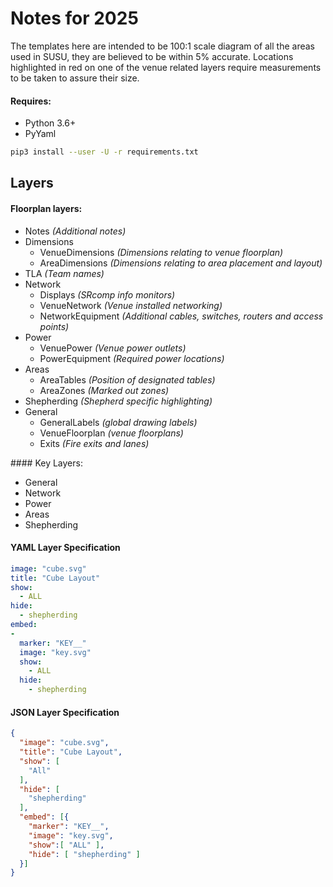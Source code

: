 # Notes for 2025

The templates here are intended to be 100:1 scale diagram of all the areas used in SUSU, they are believed to be within 5% accurate.
Locations highlighted in red on one of the venue related layers require measurements to be taken to assure their size.

#### Requires:
- Python 3.6+
- PyYaml

```bash
pip3 install --user -U -r requirements.txt
```

## Layers
#### Floorplan layers:
- Notes *(Additional notes)*
- Dimensions
  - VenueDimensions *(Dimensions relating to venue floorplan)*
  - AreaDimensions *(Dimensions relating to area placement and layout)*
- TLA *(Team names)*
- Network
  - Displays *(SRcomp info monitors)*
  - VenueNetwork *(Venue installed networking)*
  - NetworkEquipment *(Additional cables, switches, routers and access points)*
- Power
  - VenuePower *(Venue power outlets)*
  - PowerEquipment *(Required power locations)*
- Areas
  - AreaTables *(Position of designated tables)*
  - AreaZones *(Marked out zones)*
- Shepherding *(Shepherd specific highlighting)*
- General
  - GeneralLabels *(global drawing labels)*
  - VenueFloorplan *(venue floorplans)*
  - Exits *(Fire exits and lanes)*


#### Key Layers:
- General
- Network
- Power
- Areas
- Shepherding


#### YAML Layer Specification
```yaml
image: "cube.svg"
title: "Cube Layout"
show:
  - ALL
hide:
  - shepherding
embed:
-
  marker: "KEY__"
  image: "key.svg"
  show:
    - ALL
  hide:
    - shepherding
```

#### JSON Layer Specification
```json
{
  "image": "cube.svg",
  "title": "Cube Layout",
  "show": [
    "All"
  ],
  "hide": [
    "shepherding"
  ],
  "embed": [{
    "marker": "KEY__",
    "image": "key.svg",
    "show":[ "ALL" ],
    "hide": [ "shepherding" ]
  }]
}
```
